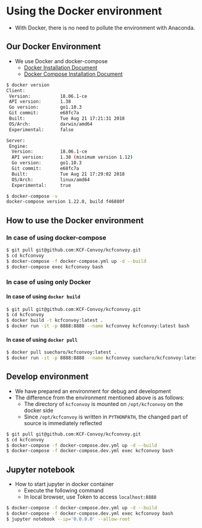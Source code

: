 # Using the Docker environment

- With Docker, there is no need to pollute the environment with Anaconda.

## Our Docker Environment

- We use Docker and docker-compose
  - [Docker Installation Document](https://docs.docker.com/install/)
  - [Docker Compose Installation Document](https://docs.docker.com/compose/install/)

```bash
$ docker version
Client:
 Version:           18.06.1-ce
 API version:       1.38
 Go version:        go1.10.3
 Git commit:        e68fc7a
 Built:             Tue Aug 21 17:21:31 2018
 OS/Arch:           darwin/amd64
 Experimental:      false

Server:
 Engine:
  Version:          18.06.1-ce
  API version:      1.38 (minimum version 1.12)
  Go version:       go1.10.3
  Git commit:       e68fc7a
  Built:            Tue Aug 21 17:29:02 2018
  OS/Arch:          linux/amd64
  Experimental:     true

$ docker-compose -v
docker-compose version 1.22.0, build f46880f
```

## How to use the Docker environment

### In case of using docker-compose

```bash
$ git pull git@github.com:KCF-Convoy/kcfconvoy.git
$ cd kcfconvoy
$ docker-compose -f docker-compose.yml up -d --build
$ docker-compose exec kcfconvoy bash
```

### In case of using only Docker

#### In case of using `docker build`

```bash
$ git pull git@github.com:KCF-Convoy/kcfconvoy.git
$ cd kcfconvoy
$ docker build -t kcfconvoy:latest .
$ docker run -it -p 8888:8888 --name kcfconvoy kcfconvoy:latest bash
```

#### In case of using `docker pull`

```bash
$ docker pull suecharo/kcfconvoy:latest .
$ docker run -it -p 8888:8888 --name kcfconvoy suecharo/kcfconvoy:latest bash
```

## Develop environment

- We have prepared an environment for debug and development
- The difference from the environment mentioned above is as follows:
  - The directory of `kcfconvoy` is mounted on `/opt/kcfconvoy` on the docker side
  - Since `/opt/kcfconvoy` is written in `PYTHONPATH`, the changed part of source is immediately reflected

```bash
$ git pull git@github.com:KCF-Convoy/kcfconvoy.git
$ cd kcfconvoy
$ docker-compose -f docker-compose.dev.yml up -d --build
$ docker-compose -f docker-compose.dev.yml exec kcfconvoy bash
```

## Jupyter notebook

- How to start jupyter in docker container
  - Execute the following command
  - In local browser, use Token to access `localhost:8888`

```bash
$ docker-compose -f docker-compose.dev.yml up -d --build
$ docker-compose -f docker-compose.dev.yml exec kcfconvoy bash
$ jupyter notebook --ip='0.0.0.0' --allow-root
```

